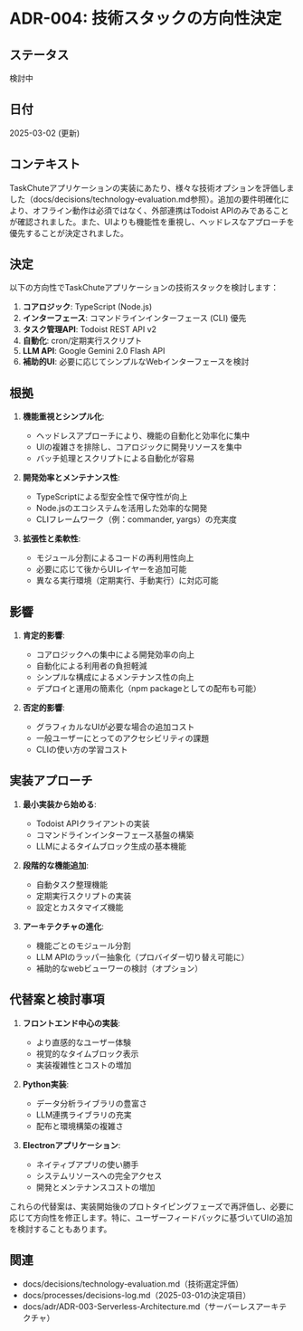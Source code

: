 # ADR-004: 技術スタックの方向性決定

## ステータス
検討中

## 日付
2025-03-02 (更新)

## コンテキスト
TaskChuteアプリケーションの実装にあたり、様々な技術オプションを評価しました（docs/decisions/technology-evaluation.md参照）。追加の要件明確化により、オフライン動作は必須ではなく、外部連携はTodoist APIのみであることが確認されました。また、UIよりも機能性を重視し、ヘッドレスなアプローチを優先することが決定されました。

## 決定
以下の方向性でTaskChuteアプリケーションの技術スタックを検討します：

1. **コアロジック**: TypeScript (Node.js)
2. **インターフェース**: コマンドラインインターフェース (CLI) 優先
3. **タスク管理API**: Todoist REST API v2
4. **自動化**: cron/定期実行スクリプト
5. **LLM API**: Google Gemini 2.0 Flash API
6. **補助的UI**: 必要に応じてシンプルなWebインターフェースを検討

## 根拠

1. **機能重視とシンプル化**:
   - ヘッドレスアプローチにより、機能の自動化と効率化に集中
   - UIの複雑さを排除し、コアロジックに開発リソースを集中
   - バッチ処理とスクリプトによる自動化が容易

2. **開発効率とメンテナンス性**:
   - TypeScriptによる型安全性で保守性が向上
   - Node.jsのエコシステムを活用した効率的な開発
   - CLIフレームワーク（例：commander, yargs）の充実度

3. **拡張性と柔軟性**:
   - モジュール分割によるコードの再利用性向上
   - 必要に応じて後からUIレイヤーを追加可能
   - 異なる実行環境（定期実行、手動実行）に対応可能

## 影響

1. **肯定的影響**:
   - コアロジックへの集中による開発効率の向上
   - 自動化による利用者の負担軽減
   - シンプルな構成によるメンテナンス性の向上
   - デプロイと運用の簡素化（npm packageとしての配布も可能）

2. **否定的影響**:
   - グラフィカルなUIが必要な場合の追加コスト
   - 一般ユーザーにとってのアクセシビリティの課題
   - CLIの使い方の学習コスト

## 実装アプローチ

1. **最小実装から始める**:
   - Todoist APIクライアントの実装
   - コマンドラインインターフェース基盤の構築
   - LLMによるタイムブロック生成の基本機能

2. **段階的な機能追加**:
   - 自動タスク整理機能
   - 定期実行スクリプトの実装
   - 設定とカスタマイズ機能

3. **アーキテクチャの進化**:
   - 機能ごとのモジュール分割
   - LLM APIのラッパー抽象化（プロバイダー切り替え可能に）
   - 補助的なwebビューワーの検討（オプション）

## 代替案と検討事項

1. **フロントエンド中心の実装**:
   - より直感的なユーザー体験
   - 視覚的なタイムブロック表示
   - 実装複雑性とコストの増加

2. **Python実装**:
   - データ分析ライブラリの豊富さ
   - LLM連携ライブラリの充実
   - 配布と環境構築の複雑さ

3. **Electronアプリケーション**:
   - ネイティブアプリの使い勝手
   - システムリソースへの完全アクセス
   - 開発とメンテナンスコストの増加

これらの代替案は、実装開始後のプロトタイピングフェーズで再評価し、必要に応じて方向性を修正します。特に、ユーザーフィードバックに基づいてUIの追加を検討することもあります。

## 関連
- docs/decisions/technology-evaluation.md（技術選定評価）
- docs/processes/decisions-log.md（2025-03-01の決定項目）
- docs/adr/ADR-003-Serverless-Architecture.md（サーバーレスアーキテクチャ）
